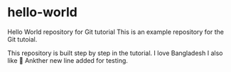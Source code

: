 # hello-world
Hello World repository for Git tutorial
This is an example repository for the Git tutoial.

This repository is built step by step in the tutorial.
I love Bangladesh
I also like 🥝
Ankther new line added for testing.
